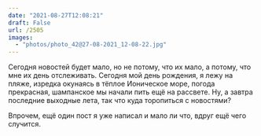```yaml
---
date: "2021-08-27T12:08:21"
draft: False
url: /2505
images:
  - "photos/photo_42@27-08-2021_12-08-22.jpg"
---
```


Сегодня новостей будет мало, но не потому, что их мало, а потому, что мне их день отслеживать. Сегодня мой день рождения, я лежу на пляже, изредка окунаясь в тёплое Ионическое море, погода прекрасная, шампанское мы начали пить ещё на рассвете. Ну, а завтра последние выходные лета, так что куда торопиться с новостями?

Впрочем, ещё один пост я уже написал и мало ли что, вдруг ещё чего случится.

